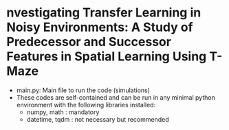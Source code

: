 # nvestigating Transfer Learning in Noisy Environments: A Study of Predecessor and Successor Features in Spatial Learning Using T- Maze

* main.py: Main file to run the code (simulations)
* These codes are self-contained and can be run in any minimal python environment with the following libraries installed:
    * numpy, math : mandatory
    * datetime, tqdm : not necessary but recommended
